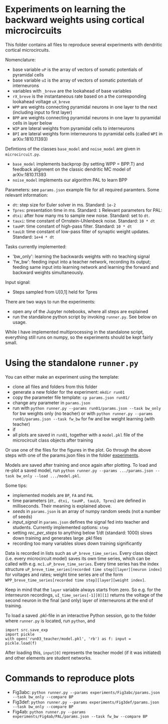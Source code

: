 # Experiments on learning the backward weights using cortical microcircuits

This folder contains all files to reproduce several experiments with dendritic cortical microcircuits.

Nomenclature:
- base variable `uP` is the array of vectors of somatic potentials of pyramidal cells
- base variable `uI` is the array of vectors of somatic potentials of interneurons
- variables with `_breve` are the lookahead of base variables
- `rX_breve` is the instantaneous rate based on a the corresponding lookahead voltage `uX_breve`
- `WPP` are weights connecting pyramidal neurons in one layer to the next (including input to first layer)
- `BPP` are weights connecting pyramidal neurons in one layer to pyramidal cells in layer below
- `WIP` are lateral weights from pyramidal cells to interneurons
- `BPI` are lateral weights form interneurons to pyramidal cells (called `WPI` in arXiv:1810.11393)

Defintions of the classes `base_model` and `noise_model` are given in `microcircuit.py`.
- `base_model` implements backprop (by setting WPP = BPP.T) and feedback alignment on the classic dendritic MC model of arXiv:1810.11393
- `noise_model` implements our algorithm PAL to learn BPP

Parameters: see `params.json` example file for all required paramters. Some relevant information:
- `dt`: step size for Euler solver in ms. Standard: `1e-2`
- `Tpres`: presentation time in ms. Standard: `1` 
Relevant parameters for PAL:
- `dtxi`: after how many ms to sample new noise. Standard: set to `dt`.
- `tauxi`: time constant of Ornstein-Uhlenbeck noise. Standard: `10 * dt`
- `tauHP`: time constant of high-pass filter. Standard: `10 * dt`
- `tauLO`: time constant of low-pass filter of synaptic weight updates. Standard: `1e+4 * dt`

Tasks currently implemented:
- 'bw_only': learning the backwards weights with no teaching signal
- 'fw_bw': feeding input into a teacher network, recording its output; feeding same input into learning network and learning the forward and backward weights simultaneously.

Input signal:
- Steps sampled from U[0,1] held for Tpres

There are two ways to run the experiments:
- open any of the Jupyter notebooks, where all steps are explained
- run the standalone python script by invoking `runner.py`. See below on usage.

While I have implemented multiprocessing in the standalone script, everything still runs on numpy, so the experiments should be kept fairly small.

# Using the standalone `runner.py`

You can either make an experiment using the template:

- clone all files and folders from this folder
- generate a new folder for the experiment: `mkdir run01`
- copy the parameter file template: `cp params.json run01/`
- change any parameter in `params.json`
- run with `python runner.py --params run01/params.json --task bw_only` for bw weights only (no teacher)
   or with `python runner.py --params run01/params.json --task fw_bw` for fw and bw weight learning (with teacher)
- if
- all plots are saved in `run01`, together with a `model.pkl` file of the microcircuit class objects after training

Or use one of the files for the figures in the plot. Go through the above steps with one of the params.json files in the folder [experiments](https://github.com/kma-code/Phaseless-Alignment-Learning/tree/master/PAL%20MC/experiments).

Models are saved after training and once again after plotting.
To load and re-plot a saved model, run `python runner.py --params .../params.json --task bw_only --load .../model.pkl`.

Some tips:
- implemented models are `BP`, `FA` and `PAL`
- time parameters (`dt, dtxi, tauHP, tauLO, Tpres`) are defined in milliseconds. Their meaning is explained above.
- *seeds* in `params.json` is an array of numpy random seeds (not a number of seeds)
- *input_signal* in `params.json` defines the signal fed into teacher and students. Currently implemented options: `step`
- setting *rec_per_steps* to anything below 1/dt (standard: 1000) slows down training and generates large .pkl files
- recording too many variables slows down training significantly

Data is recorded in lists such as `uP_breve_time_series`. Every class object (i.e. every microcircuit model) saves its own time series, which can be called with e.g. `mc1.uP_breve_time_series`. Every time series has the index structure `uP_breve_time_series[recorded time step][layer][neuron index]` for voltages and rates; weight time series are of the form `WPP_breve_time_series[recorded time step][layer][weight index]`.

Keep in mind that the `layer` variable always starts from zero. So e.g. for the interneuron recordings, `uI_time_series[-1][0][1]` returns the voltage of the second neuron in the final (and only) layer of interneurons at the end of training.

To load a saved .pkl-file in an interactive Python session, go to the folder where `runner.py` is located, run `python`, and

```
import src.save_exp
import pickle
with open('run03_teacher/model.pkl', 'rb') as f: input = pickle.load(f)
```
After loading this, `input[0]` represents the teacher model (if it was initiated) and other elements are student networks.

# Commands to reproduce plots

- Fig3abc: `python runner.py --params experiments/Fig3abc/params.json --task bw_only --compare BP`
- Fig3def: `python runner.py --params experiments/Fig3def/params.json --task bw_only --compare BP`
- Fig4ab: `python runner.py --params experiments/Fig4ab/PAL/params.json --task fw_bw --compare BP`

